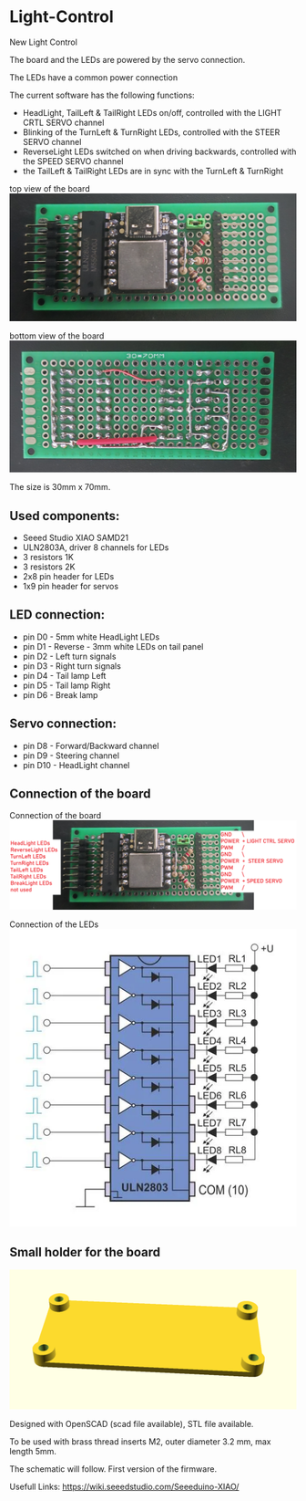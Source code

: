 # Light-Control
New Light Control

The board and the LEDs are powered by the servo connection.

The LEDs have a common power connection

The current software has the following functions:
- HeadLight, TailLeft & TailRight LEDs on/off, controlled with the LIGHT CRTL SERVO channel
- Blinking of the TurnLeft & TurnRight LEDs, controlled with the STEER SERVO channel
- ReverseLight LEDs switched on when driving backwards, controlled with the SPEED SERVO channel
- the TailLeft & TailRight LEDs are in sync with the TurnLeft & TurnRight

top view of the board
![top view of the board](https://github.com/MdeJong1970/Light-Control/blob/main/Pictures/LightControlTop.png)

bottom view of the board
![bottom view of the board](https://github.com/MdeJong1970/Light-Control/blob/main/Pictures/LightControlBottom.png)

The size is 30mm x 70mm.

## Used components:
- Seeed Studio XIAO SAMD21
- ULN2803A, driver 8 channels for LEDs
- 3 resistors 1K
- 3 resistors 2K
- 2x8 pin header for LEDs
- 1x9 pin header for servos


## LED connection:
- pin D0 - 5mm white HeadLight LEDs
- pin D1 - Reverse - 3mm white LEDs on tail panel
- pin D2 - Left turn signals
- pin D3 - Right turn signals
- pin D4 - Tail lamp Left
- pin D5 - Tail lamp Right
- pin D6 - Break lamp


## Servo connection:
- pin D8  - Forward/Backward channel
- pin D9  - Steering channel
- pin D10 - HeadLight channel 

## Connection of the board

Connection of the board
![Connection of the board](https://github.com/MdeJong1970/Light-Control/blob/main/Pictures/LightControlTop%20-%20Connections.png)

Connection of the LEDs
![Connection of the LEDs](https://github.com/MdeJong1970/Light-Control/blob/main/Pictures/ULN2803A%20connection.webp)

## Small holder for the board

![Small holdder for the board](https://github.com/MdeJong1970/Light-Control/blob/main/Holder/Light-Control-Holder.png)

Designed with OpenSCAD (scad file available), STL file available.

To be used with brass thread inserts M2, outer diameter 3.2 mm, max length 5mm.


The schematic will follow.
First version of the firmware.

Usefull Links:
https://wiki.seeedstudio.com/Seeeduino-XIAO/
